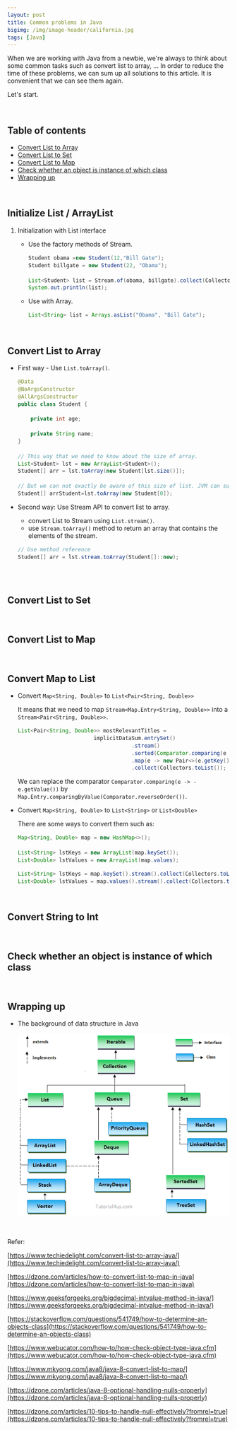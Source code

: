 ```yaml
---
layout: post
title: Common problems in Java
bigimg: /img/image-header/california.jpg
tags: [Java]
---
```


When we are working with Java from a newbie, we're always to think about some common tasks such as convert list to array, ... In order to reduce the time of these problems, we can sum up all solutions to this article. It is convenient that we can see them again.

Let's start.

<br>

## Table of contents
- [Convert List to Array](#convert-list-to-array)
- [Convert List to Set](#convert-list-to-set)
- [Convert List to Map](#convert-list-to-map)
- [Check whether an object is instance of which class](#check-whether-an-object-is-instance-of-which-class)
- [Wrapping up](#wrapping-up)

<br>

## Initialize List / ArrayList
1. Initialization with List interface

    - Use the factory methods of Stream.

        ```java
        Student obama =new Student(12,"Bill Gate");
		Student billgate = new Student(22, "Obama");

        List<Student> list = Stream.of(obama, billgate).collect(Collectors.toList());		
		System.out.println(list);
        ```

    - Use with Array.

        ```java
        List<String> list = Arrays.asList("Obama", "Bill Gate");
        ```

<br>

## Convert List to Array
- First way - Use ```List.toArray()```.

    ```java
    @Data
    @NoArgsConstructor
    @AllArgsConstructor
    public class Student {

        private int age;

        private String name;
    }

    // This way that we need to know about the size of array.
    List<Student> lst = new ArrayList<Student>();
    Student[] arr = lst.toArray(new Student[lst.size()]);

    // But we can not exactly be aware of this size of list. JVM can support with us.
    Student[] arrStudent=lst.toArray(new Student[0]);
    ```

- Second way: Use Stream API to convert list to array.
    
    - convert List to Stream using ```List.stream()```.
    - use ```Stream.toArray()``` method to return an array that contains the elements of the stream.

    ```java
    // Use method reference
    Student[] arr = lst.stream.toArray(Student[]::new);



    ```




<br>

## Convert List to Set




<br>

## Convert List to Map




<br>

## Convert Map to List
- Convert ```Map<String, Double>``` to ```List<Pair<String, Double>>```

    It means that we need to map ```Stream<Map.Entry<String, Double>>``` into a ```Stream<Pair<String, Double>>```.

    ```java
    List<Pair<String, Double>> mostRelevantTitles = 
                            implicitDataSum.entrySet()
                                        .stream()
                                        .sorted(Comparator.comparing(e -> -e.getValue()))
                                        .map(e -> new Pair<>(e.getKey(), e.getValue()))
                                        .collect(Collectors.toList());
    ```

    We can replace the comparator ```Comparator.comparing(e -> -e.getValue())``` by ```Map.Entry.comparingByValue(Comparator.reverseOrder())```.

- Convert ```Map<String, Double>``` to ```List<String>``` or ```List<Double>```

    There are some ways to convert them such as:
    
    ```java
    Map<String, Double> map = new HashMap<>();

    List<String> lstKeys = new ArrayList(map.keySet());
    List<Double> lstValues = new ArrayList(map.values);
    ```

    ```java
    List<String> lstKeys = map.keySet().stream().collect(Collectors.toList());
    List<Double> lstValues = map.values().stream().collect(Collectors.toList());
    ```

<br>

## Convert String to Int


<br>

## Check whether an object is instance of which class





<br>

## Wrapping up
- The background of data structure in Java

    ![](../img/Java-Common/data-structure/background-data-structure-java.png)


<br>

Refer:

[https://www.techiedelight.com/convert-list-to-array-java/](https://www.techiedelight.com/convert-list-to-array-java/)

[https://dzone.com/articles/how-to-convert-list-to-map-in-java](https://dzone.com/articles/how-to-convert-list-to-map-in-java)

[https://www.geeksforgeeks.org/bigdecimal-intvalue-method-in-java/](https://www.geeksforgeeks.org/bigdecimal-intvalue-method-in-java/)

[https://stackoverflow.com/questions/541749/how-to-determine-an-objects-class](https://stackoverflow.com/questions/541749/how-to-determine-an-objects-class)

[https://www.webucator.com/how-to/how-check-object-type-java.cfm](https://www.webucator.com/how-to/how-check-object-type-java.cfm)

[https://www.mkyong.com/java8/java-8-convert-list-to-map/](https://www.mkyong.com/java8/java-8-convert-list-to-map/)

[https://dzone.com/articles/java-8-optional-handling-nulls-properly](https://dzone.com/articles/java-8-optional-handling-nulls-properly)

[https://dzone.com/articles/10-tips-to-handle-null-effectively?fromrel=true](https://dzone.com/articles/10-tips-to-handle-null-effectively?fromrel=true)
